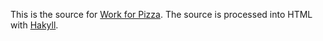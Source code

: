 This is the source for [Work for Pizza](http://workforpizza.com). The source is
processed into HTML with [Hakyll](http://jaspervdj.be/hakyll/).
